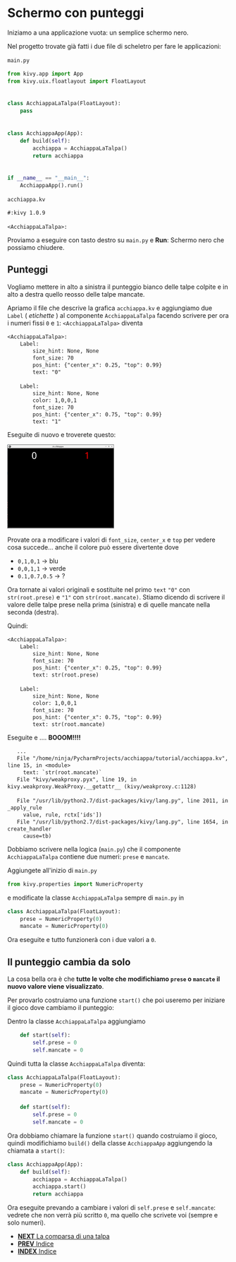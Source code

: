 # Schermo con punteggi

Iniziamo a una applicazione vuota: un semplice schermo nero.

Nel progetto trovate già fatti i due file di scheletro per fare le applicazioni:

`main.py`

```python
from kivy.app import App
from kivy.uix.floatlayout import FloatLayout


class AcchiappaLaTalpa(FloatLayout):
    pass


class AcchiappaApp(App):
    def build(self):
        acchiappa = AcchiappaLaTalpa()
        return acchiappa


if __name__ == "__main__":
    AcchiappaApp().run()
```

`acchiappa.kv`
```kv
#:kivy 1.0.9

<AcchiappaLaTalpa>:
```

Proviamo a eseguire con tasto destro su `main.py` e **Run**: Schermo nero che possiamo chiudere.

## Punteggi

Vogliamo mettere in alto a sinistra il punteggio bianco delle talpe colpite e in alto a destra quello reosso delle talpe 
mancate.

Apriamo il file che descrive la grafica `acchiappa.kv` e aggiungiamo due `Label` ( *etichette* ) al componente 
`AcchiappaLaTalpa` facendo scrivere per ora i numeri fissi `0` e `1`: `<AcchiappaLaTalpa>` diventa

```kv
<AcchiappaLaTalpa>:
    Label:
        size_hint: None, None
        font_size: 70
        pos_hint: {"center_x": 0.25, "top": 0.99}
        text: "0"

    Label:
        size_hint: None, None
        color: 1,0,0,1
        font_size: 70
        pos_hint: {"center_x": 0.75, "top": 0.99}
        text: "1"
```

Eseguite di nuovo e troverete questo:

![Punteggio](punteggio.png)

Provate ora a modificare i valori di `font_size`, `center_x` e `top` per vedere cosa succede... anche il colore può 
essere divertente dove 
 * `0,1,0,1` -> blu
 * `0,0,1,1` -> verde
 * `0.1,0.7,0.5` -> ?

Ora tornate ai valori originali e sostituite nel primo `text` `"0"` con `str(root.prese)` e `"1"` con 
`str(root.mancate)`. Stiamo dicendo di scrivere il valore delle talpe prese nella prima (sinistra) e di
quelle mancate nella seconda (destra).

Quindi:

```kv
<AcchiappaLaTalpa>:
    Label:
        size_hint: None, None
        font_size: 70
        pos_hint: {"center_x": 0.25, "top": 0.99}
        text: str(root.prese)

    Label:
        size_hint: None, None
        color: 1,0,0,1
        font_size: 70
        pos_hint: {"center_x": 0.75, "top": 0.99}
        text: str(root.mancate)
```

Eseguite e .... **BOOOM!!!!**

```
   ...
   File "/home/ninja/PycharmProjects/acchiappa/tutorial/acchiappa.kv", line 15, in <module>
     text: `str(root.mancate)`
   File "kivy/weakproxy.pyx", line 19, in kivy.weakproxy.WeakProxy.__getattr__ (kivy/weakproxy.c:1128)
 
   File "/usr/lib/python2.7/dist-packages/kivy/lang.py", line 2011, in _apply_rule
     value, rule, rctx['ids'])
   File "/usr/lib/python2.7/dist-packages/kivy/lang.py", line 1654, in create_handler
     cause=tb)
```

Dobbiamo scrivere nella logica (`main.py`) che il componente `AcchiappaLaTalpa` contiene due numeri: `prese` e 
`mancate`.

Aggiungete all'inizio di `main.py`

```python
from kivy.properties import NumericProperty
```

e modificate la classe `AcchiappaLaTalpa` sempre di `main.py` in

```python
class AcchiappaLaTalpa(FloatLayout):
    prese = NumericProperty(0)
    mancate = NumericProperty(0)
```

Ora eseguite e tutto funzionerà con i due valori a `0`.

## Il punteggio cambia da solo

La cosa bella ora è che **tutte le volte che modifichiamo `prese` o `mancate` il nuovo valore viene visualizzato**.

Per provarlo costruiamo una funzione `start()` che poi useremo per iniziare il gioco dove cambiamo il punteggio:

Dentro la classe `AcchiappaLaTalpa` aggiungiamo

```python
    def start(self):
        self.prese = 0
        self.mancate = 0
```

Quindi tutta la classe `AcchiappaLaTalpa` diventa:

```python
class AcchiappaLaTalpa(FloatLayout):
    prese = NumericProperty(0)
    mancate = NumericProperty(0)

    def start(self):
        self.prese = 0
        self.mancate = 0
```

Ora dobbiamo chiamare la funzione `start()` quando costruiamo il gioco, quindi modifichiamo `build()` della classe
`AcchiappaApp` aggiungendo la chiamata a `start()`:

```python
class AcchiappaApp(App):
    def build(self):
        acchiappa = AcchiappaLaTalpa()
        acchiappa.start()
        return acchiappa
```

Ora eseguite prevando a cambiare i valori di `self.prese` e `self.mancate`: vedrete che non verrà più scritto
`0`, ma quello che scrivete voi (sempre e solo numeri).

* [**NEXT** La comparsa di una talpa](una_talpa.md)
* [**PREV** Indice](start.md)
* [**INDEX** Indice](start.md)


